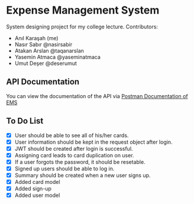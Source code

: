 # Expense Management System
System designing project for my college lecture.
Contributors: 
- Anıl Karaşah (me)
- Nasır Sabır @nasirsabir
- Atakan Arslan @taqanarslan
- Yasemin Atmaca @yaseminatmaca
- Umut Deşer @deserumut

## API Documentation
You can view the documentation of the API via [Postman Documentation of EMS](https://documenter.getpostman.com/view/19777122/UyxjEkai)

## To Do List

- [x] User should be able to see all of his/her cards.
- [x] User information should be kept in the request object after login.
- [x] JWT should be created after login is successful.
- [x] Assigning card leads to card duplication on user.
- [x] If a user forgots the password, it should be resetable.
- [x] Signed up users should be able to log in.
- [x] Summary should be created when a new user signs up.
- [x] Added card model
- [x] Added sign-up
- [x] Added user model
